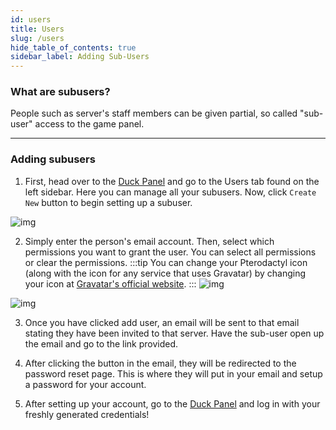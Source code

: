 ```yaml
---
id: users
title: Users
slug: /users
hide_table_of_contents: true
sidebar_label: Adding Sub-Users
---
```


### What are subusers?
People such as server's staff members can be given partial, so called "sub-user" access to the game panel.

---

### Adding subusers

1. First, head over to the [Duck Panel](https://mc.bloom.host/) and go to the Users tab found on the left sidebar. Here you can manage all your subusers. Now, click `Create New` button to begin setting up a subuser.

![img](/using_the_panel/users/1.png)

2. Simply enter the person's email account. Then, select which permissions you want to grant the user. You can select all permissions or clear the permissions.
:::tip 
You can change your Pterodactyl icon (along with the icon for any service that uses Gravatar) by changing your icon at [Gravatar's official website](https://en.gravatar.com/).
:::
![img](/using_the_panel/users/2.png)

![img](/using_the_panel/users/3.png)

3. Once you have clicked add user, an email will be sent to that email stating they have been invited to that server. Have the sub-user open up the email and go to the link provided.

4. After clicking the button in the email, they will be redirected to the password reset page. This is where they will put in your email and setup a password for your account.

5. After setting up your account, go to the [Duck Panel](https://mc.bloom.host/) and log in with your freshly generated credentials!
